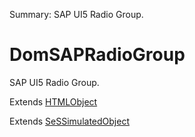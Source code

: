 Summary: SAP UI5 Radio Group.

# DomSAPRadioGroup

SAP UI5 Radio Group.
 
Extends [HTMLObject](HTMLObject.md)

Extends [SeSSimulatedObject](SeSSimulatedObject.md)


